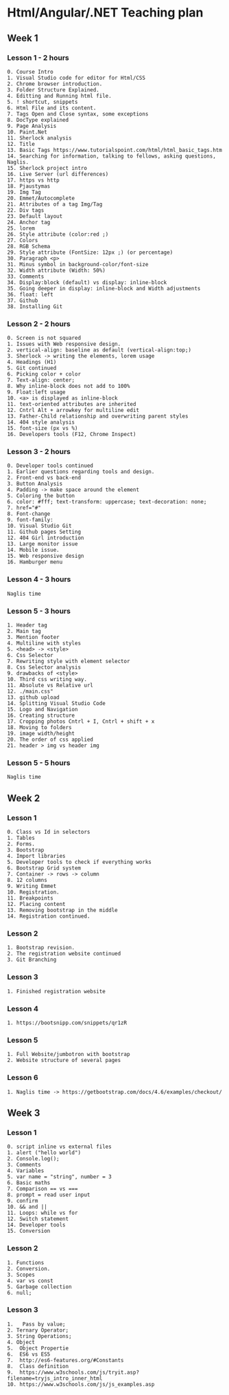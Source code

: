 
# Html/Angular/.NET Teaching plan

## Week 1

### Lesson 1 - 2 hours

    0. Course Intro
    1. Visual Studio code for editor for Html/CSS
    2. Chrome browser introduction.
    3. Folder Structure Explained.
    4. Editting and Running html file.
    5. ! shortcut, snippets
    6. Html File and its content.
    7. Tags Open and Close syntax, some exceptions
    8. DocType explained
    9. Page Analysis
    10. Paint.Net
    11. Sherlock analysis
    12. Title
    13. Basic Tags https://www.tutorialspoint.com/html/html_basic_tags.htm
    14. Searching for information, talking to fellows, asking questions, Naglis.
    15. Sherlock project intro
    16. Live Server (url differences)
    17. https vs http
    18. Pjaustymas
    19. Img Tag 
    20. Emmet/Autocomplete
    21. Attributes of a tag Img/Tag
    22. Div tags
    23. Default layout
    24. Anchor tag
    25. lorem
    26. Style attribute (color:red ;)
    27. Colors
    28. RGB Schema
    29. Style attribute (FontSize: 12px ;) (or percentage)
    30. Paragraph <p>
    31. Minus symbol in background-color/font-size
    32. Width attribute (Width: 50%)
    33. Comments
    34. Display:block (default) vs display: inline-block
    35. Going deeper in display: inline-block and Width adjustments
    36. float: left
    37. Github
    38. Installing Git

### Lesson 2 - 2 hours

    0. Screen is not squared
    1. Issues with Web responsive design.
    2. vertical-align: baseline as default (vertical-align:top;)
    3. Sherlock -> writing the elements, lorem usage
    4. Headings (H1)
    5. Git continued
    6. Picking color + color
    7. Text-align: center;
    8. Why inline-block does not add to 100%
    9. Float:left usage
    10. <a> is displayed as inline-block
    11. text-oriented attributes are inherited
    12. Cntrl Alt + arrowkey for multiline edit
    13. Father-Child relationship and overwriting parent styles
    14. 404 style analysis
    15. font-size (px vs %)
    16. Developers tools (F12, Chrome Inspect)

### Lesson 3 - 2 hours

    0. Developer tools continued
    1. Earlier questions regarding tools and design.
    2. Front-end vs back-end
    3. Button Analysis 
    4. Padding -> make space around the element
    5. Coloring the button
    6. color: #fff; text-transform: uppercase; text-decoration: none;
    7. href="#"
    8. Font-change
    9. font-family:
    10. Visual Studio Git
    11. Github pages Setting
    12. 404 Girl introduction
    13. Large monitor issue
    14. Mobile issue.
    15. Web responsive design
    16. Hamburger menu

### Lesson 4 - 3 hours

    Naglis time

### Lesson 5 - 3 hours

    1. Header tag
    2. Main tag
    3. Mention footer
    4. Multiline with styles
    5. <head> -> <style>
    6. Css Selector
    7. Rewriting style with element selector
    8. Css Selector analysis
    9. drawbacks of <style>
    10. Third css writing way.
    11. Absolute vs Relative url
    12. ./main.css"
    13. github upload
    14. Splitting Visual Studio Code
    15. Logo and Navigation
    16. Creating structure
    17. Cropping photos Cntrl + I, Cntrl + shift + x
    18. Moving to folders
    19. image width/height
    20. The order of css applied
    21. header > img vs header img

### Lesson 5 - 5 hours

    Naglis time

## Week 2

### Lesson 1

    0. Class vs Id in selectors
    1. Tables
    2. Forms.
    3. Bootstrap
    4. Import libraries
    5. Developer tools to check if everything works
    6. Bootstrap Grid system
    7. Container -> rows -> column
    8. 12 columns
    9. Writing Emmet
    10. Registration.
    11. Breakpoints
    12. Placing content
    13. Removing bootstrap in the middle
    14. Registration continued.

### Lesson 2

    1. Bootstrap revision.
    2. The registration website continued
    3. Git Branching

### Lesson 3

    1. Finished registration website

### Lesson 4

    1. https://bootsnipp.com/snippets/qr1zR

### Lesson 5

    1. Full Website/jumbotron with bootstrap
    2. Website structure of several pages

### Lesson 6

    1. Naglis time -> https://getbootstrap.com/docs/4.6/examples/checkout/

## Week 3

### Lesson 1

    0. script inline vs external files
    1. alert ("hello world")
    2. Console.log();
    3. Comments
    4. Variables
    5. var name = "string", number = 3
    6. Basic maths
    7. Comparison == vs ===
    8. prompt = read user input
    9. confirm
    10. && and ||
    11. Loops: while vs for
    12. Switch statement
    14. Developer tools
    15. Conversion

### Lesson 2

    1. Functions
    2. Conversion.
    3. Scopes
    4. var vs const
    5. Garbage collection
    6. null;
   
### Lesson 3

    1.   Pass by value;
    2. Ternary Operator;
    3. String Operations;
    4. Object
    5.  Object Propertie
    6.  ES6 vs ES5
    7.  http://es6-features.org/#Constants
    8.  Class definition
    9.  https://www.w3schools.com/js/tryit.asp?filename=tryjs_intro_inner_html
    10. https://www.w3schools.com/js/js_examples.asp